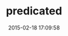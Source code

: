 ---
layout: post
title:  "predicated"
repo:   "sconover/predicated"
date:   2015-02-18 17:09:58
gemurl: http://github.com/sconover/predicated
---